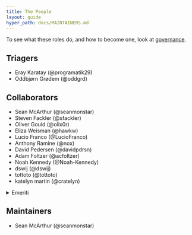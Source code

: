 ```yaml
---
title: The People
layout: guide
hyper_path: docs/MAINTAINERS.md
---
```


To see what these roles do, and how to become one, look at [governance](./governance.md).

## Triagers

- Eray Karatay (@programatik29)
- Oddbjørn Grødem (@oddgrd)

## Collaborators

- Sean McArthur (@seanmonstar)
- Steven Fackler (@sfackler)
- Oliver Gould (@olix0r)
- Eliza Weisman (@hawkw)
- Lucio Franco (@LucioFranco)
- Anthony Ramine (@nox)
- David Pedersen (@davidpdrsn)
- Adam Foltzer (@acfoltzer)
- Noah Kennedy (@Noah-Kennedy)
- dswij (@dswij)
- tottoto (@tottoto)
- katelyn martin (@cratelyn)

<details>
<summary>Emeriti</summary>

### Collaborator emeriti

- Jonathan Reem (@reem)
- Carl Lerche (@carllerche)

</details>

## Maintainers

- Sean McArthur (@seanmonstar)
